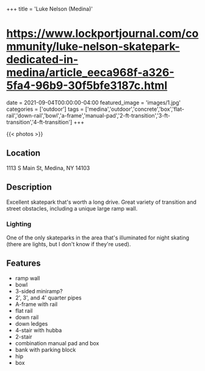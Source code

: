 +++
title = 'Luke Nelson (Medina)'
# https://www.lockportjournal.com/community/luke-nelson-skatepark-dedicated-in-medina/article_eeca968f-a326-5fa4-96b9-30f5bfe3187c.html
date = 2021-09-04T00:00:00-04:00
featured_image = 'images/1.jpg'
categories = ['outdoor']
tags = ['medina','outdoor','concrete','box','flat-rail','down-rail','bowl','a-frame','manual-pad','2-ft-transition','3-ft-transition','4-ft-transition']
+++


{{< photos >}}

## Location

1113 S Main St, Medina, NY 14103

## Description

Excellent skatepark that's worth a long drive. Great variety of transition and street obstacles, including a unique large ramp wall.

### Lighting

One of the only skateparks in the area that's illuminated for night skating (there are lights, but I don't know if they're used).

## Features

- ramp wall
- bowl
- 3-sided miniramp?
- 2', 3', and 4' quarter pipes
- A-frame with rail
- flat rail
- down rail
- down ledges
- 4-stair with hubba
- 2-stair
- combination manual pad and box
- bank with parking block
- hip
- box
